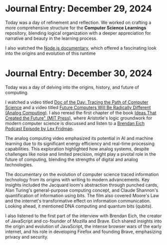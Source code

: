 # Journal Entry: December 29, 2024  

Today was a day of refinement and reflection. We worked on crafting a more comprehensive structure for the **Computer Science Learnings** repository, blending logical organization with a deeper appreciation for narrative and beauty in the learning process.

I also watched the [Node.js documentary](https://www.youtube.com/watch?v=LB8KwiiUGy0), which offered a fascinating look into the origins and evolution of this runtime

# Journal Entry: December 30, 2024

Today was a day of delving into the origins, history, and future of computing.

I watched a video titled [Doc of the Day: Tracing the Path of Computer Science](https://www.youtube.com/watch?v=8KHuSw0W6OA) and a video titled [Future Computers Will Be Radically Different (Analog Computing)](https://www.youtube.com/watch?v=GVsUOuSjvcg&t=274s). I also reread the first chapter of the book [Ideas That Created the Future" (MIT Press)](https://www.youtube.com/watch?v=LB8KwiiUGy0), where Aristotle's logic groundwork for modern computer science is discussed and listen to a [Brendan Eich Podcast Episode by Lex Fridman](https://www.youtube.com/watch?v=krB0enBeSiE).

The analog computing video emphasized its potential in AI and machine learning due to its significant energy efficiency and real-time processing capabilities. This exploration highlighted how analog systems, despite challenges like noise and limited precision, might play a pivotal role in the future of computing, blending the strengths of digital and analog technologies.

The documentary on the evolution of computer science traced information technology from its origins with writing to modern advancements. Key insights included the Jacquard loom's abstraction through punched cards, Alan Turing's general-purpose computing concept, and Claude Shannon's quantification of information using bits. The film also covered Moore's Law and the internet's transformative effect on information communication. Looking ahead, it mentioned DNA computing and quantum bits (qubits).

I also listened to the first part of the interview with Brendan Eich, the creator of JavaScript and co-founder of Mozilla and Brave. Eich shared insights into the origin and evolution of JavaScript, the intense browser wars of the early internet, and his role in developing Firefox and founding Brave, emphasizing privacy and security.



